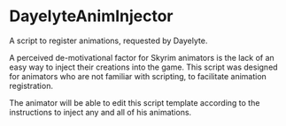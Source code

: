DayelyteAnimInjector
====================

A script to register animations, requested by Dayelyte.

A perceived de-motivational factor for Skyrim animators is the lack of an easy way to inject their creations into the game.
This script was designed for animators who are not familiar with scripting, to facilitate animation registration.

The animator will be able to edit this script template according to the instructions to inject any and all of his animations.
